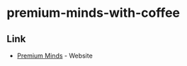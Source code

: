 # premium-minds-with-coffee

## Link

- [Premium Minds](https://premiummindswithcoffee.netlify.app/) - Website
